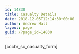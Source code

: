 ```yaml
---
id: 14830
title: Casualty Details
date: 2018-12-05T12:14:30+00:00
author: Andrew Hall
layout: page
guid: /?page_id=14830
---
```

[cccbr\_sc\_casualty_form]
